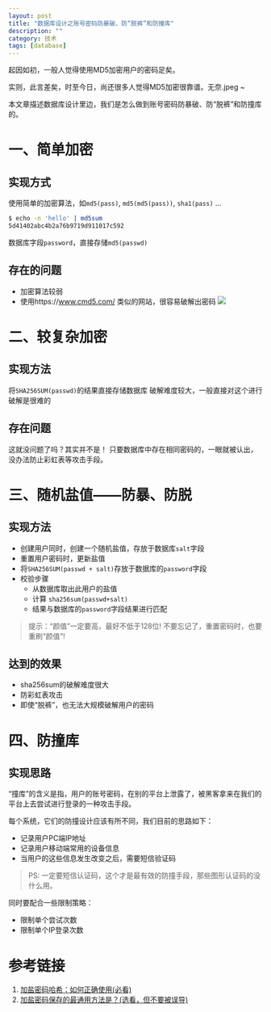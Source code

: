 ```yaml
---
layout: post
title: "数据库设计之账号密码防暴破、防“脱裤”和防撞库"
description: ""
category: 技术
tags: [database]
---
```



起因如初，一般人觉得使用MD5加密用户的密码足矣。

实则，此言差矣，时至今日，尚还很多人觉得MD5加密很靠谱。无奈.jpeg ~

本文章描述数据库设计里边，我们是怎么做到账号密码防暴破、防“脱裤”和防撞库的。

<!-- more -->

# 一、简单加密
## 实现方式
使用简单的加密算法，如`md5(pass)`, `md5(md5(pass))`, `sha1(pass)` …

```sh
$ echo -n 'hello' | md5sum
5d41402abc4b2a76b9719d911017c592
```
数据库字段`password`，直接存储`md5(passwd)`

## 存在的问题
- 加密算法较弱
- 使用https://www.cmd5.com/ 类似的网站，很容易破解出密码
![](https://media-1256569450.cos.ap-chengdu.myqcloud.com/blog/15558307710244.jpg)

# 二、较复杂加密
## 实现方法
将`SHA256SUM(passwd)`的结果直接存储数据库
破解难度较大，一般直接对这个进行破解是很难的

## 存在问题
这就没问题了吗？其实并不是！
只要数据库中存在相同密码的，一眼就被认出，没办法防止彩虹表等攻击手段。

# 三、随机盐值——防暴、防脱

## 实现方法
- 创建用户同时，创建一个随机盐值，存放于数据库`salt`字段
- 重置用户密码时，更新盐值
- 将`SHA256SUM(passwd + salt)`存放于数据库的`password`字段
- 校验步骤
	- 从数据库取出此用户的盐值
	- 计算 `sha256sum(passwd+salt)`
	- 结果与数据库的`password`字段结果进行匹配

> 提示：“颜值”一定要高，最好不低于128位! 不要忘记了，重置密码时，也要重刷“颜值”!

## 达到的效果
- sha256sum的破解难度很大
- 防彩虹表攻击
- 即使“脱裤”，也无法大规模破解用户的密码


# 四、防撞库
## 实现思路
“撞库”的含义是指，用户的账号密码，在别的平台上泄露了，被黑客拿来在我们的平台上去尝试进行登录的一种攻击手段。

每个系统，它们的防撞设计应该有所不同，我们目前的思路如下：

- 记录用户PC端IP地址
- 记录用户移动端常用的设备信息
- 当用户的这些信息发生改变之后，需要短信验证码

> PS: 一定要短信认证码，这个才是最有效的防撞手段，那些图形认证码的没什么用。

同时要配合一些限制策略：
- 限制单个尝试次数
- 限制单个IP登录次数

# 参考链接

1. [加盐密码哈希：如何正确使用(必看)](http://blog.jobbole.com/61872/)
2. [加盐密码保存的最通用方法是？(选看，但不要被误导)](https://www.zhihu.com/question/20299384)